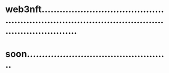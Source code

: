 # web3nft......................................................................................................................
# soon................................................
